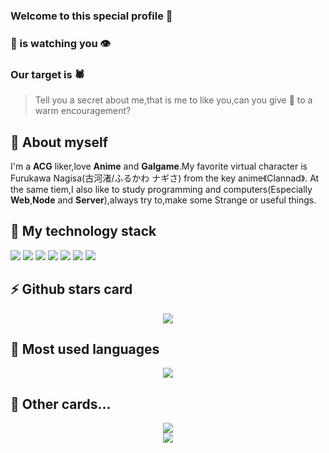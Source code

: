 ### Welcome to this special profile 👋
### 🦊 is watching you 👁️
### Our target is 🕷️
> Tell you a secret about me,that is me to like you,can you give 🦊 to a warm encouragement?
## 💬 About myself
  I'm a **ACG** liker,love **Anime** and **Galgame**.My favorite virtual character is Furukawa Nagisa(古河渚/ふるかわ ナギさ) from the key anime《Clannad》.
  At the same tiem,I also like to study programming and computers(Especially **Web**,**Node** and **Server**),always try to,make some Strange or useful things.

<!--
**BIYUEHU/biyuehu** is a ✨ _special_ ✨ repository because its `README.md` (this file) appears on your GitHub profile.

Here are some ideas to get you started:

- 🔭 I’m currently working on ...
- 🌱 I’m currently learning ...
- 👯 I’m looking to collaborate on ...
- 🤔 I’m looking for help with ...
- 💬 Ask me about ...
- 📫 How to reach me: ...
- 😄 Pronouns: ...
- ⚡ Fun fact: ...
-->

## 👊 My technology stack
![](https://img.shields.io/badge/NODE-TypeScript-%230088FF)
![](https://img.shields.io/badge/System-Linux-%23BB00BB)
![](https://img.shields.io/badge/Server-PHP-%23FFBBBB)
![](https://img.shields.io/badge/AI-Pyhton-%2300FFAA)
![](https://img.shields.io/badge/Web-JavaScript-%23FFEE00)
![](https://img.shields.io/badge/Web-CSS-%2300AAFF)
![](https://img.shields.io/badge/Web-HTML5-%23FF8000)

## ⚡ Github stars card
<div align="center"> <img src="https://github-readme-stats.vercel.app/api?username=biyuehu&show_icons=true&theme=tokyonight" /> </div>

## 🌱 Most used languages
<div align="center"> <img src="https://github-readme-stats.vercel.app/api/top-langs/?username=biyuehu" /> </div>

## 🤔 Other cards...
<div align="center"> <img src="https://github-readme-streak-stats.herokuapp.com/?user=biyuehu" /> </div>

<div align="center"> <img src="https://github-readme-activity-graph.vercel.app/graph?username=biyuehu&theme=xcode" /> </div>
